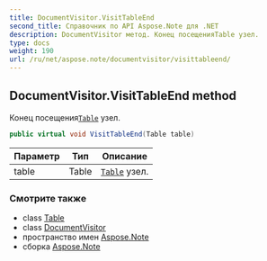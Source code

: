```yaml
---
title: DocumentVisitor.VisitTableEnd
second_title: Справочник по API Aspose.Note для .NET
description: DocumentVisitor метод. Конец посещенияTable узел.
type: docs
weight: 190
url: /ru/net/aspose.note/documentvisitor/visittableend/
---
```

## DocumentVisitor.VisitTableEnd method

Конец посещения[`Table`](../../table/) узел.

```csharp
public virtual void VisitTableEnd(Table table)
```

| Параметр | Тип | Описание |
| --- | --- | --- |
| table | Table | [`Table`](../../table/) узел. |

### Смотрите также

* class [Table](../../table/)
* class [DocumentVisitor](../)
* пространство имен [Aspose.Note](../../documentvisitor/)
* сборка [Aspose.Note](../../../)


